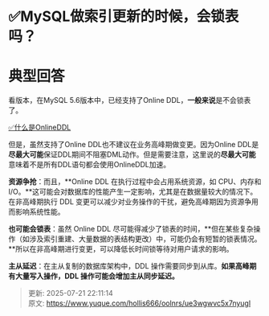 # ✅MySQL做索引更新的时候，会锁表吗？

# 典型回答


看版本，在MySQL 5.6版本中，已经支持了Online DDL，**一般来说**是不会锁表了。



[✅什么是OnlineDDL](https://www.yuque.com/hollis666/oolnrs/lwxtmggon7ir4zzz)



但是，虽然支持了Online DDL也不建议在业务高峰期做变更。因为Online DDL是**尽最大可能**保证DDL期间不阻塞DML动作。但是需要注意，这里说的**尽最大可能**意味着不是所有DDL语句都会使用OnlineDDL加速。



**资源争抢**：而且，**Online DDL 在执行过程中会占用系统资源，如 CPU、内存和 I/O。**这可能会对数据库的性能产生一定影响，尤其是在数据量较大的情况下。在非高峰期执行 DDL 变更可以减少对业务操作的干扰，避免高峰期因为资源争用而影响系统性能。



**也可能会锁表**：虽然 Online DDL 尽可能得减少了锁表的时间，**但在某些复杂操作（如涉及索引重建、大量数据的表结构更改）中，可能仍会有短暂的锁表情况。**所以在非高峰期进行变更，可以降低长时间锁等待对用户请求的影响。



**主从延迟**：在主从复制的数据库架构中，DDL 操作需要同步到从库。**如果高峰期有大量写入操作，DDL 操作可能会增加主从同步延迟。**



> 更新: 2025-07-21 22:11:14  
> 原文: <https://www.yuque.com/hollis666/oolnrs/ue3wgwvc5x7nyugl>